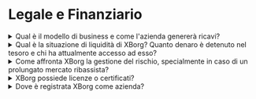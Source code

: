 # Legale e Finanziario

<details>

<summary>Qual è il modello di business e come l'azienda genererà ricavi?</summary>

I ricavi del protocollo possono essere descritti come segue:

#### Rete di Applicazioni

* Abbonamenti stagionali e account (utenti)&#x20;
* Abbonamenti account (aziende)&#x20;
* Vendite primarie di oggetti da collezione&#x20;
* Commissioni di lancio

#### Comunità di gioco decentralizzate&#x20;

* Partecipazione proprietaria alle offerte iniziali delle squadre di gioco Commissioni di tokenizzazione dei guadagni dei giocatori
* Rete di credenziali Commissioni API di credenziali Commissioni PGC Commissioni del sequencer
* Gestione degli asset di GameFi DAO Investimenti diretti in giochi Web3 Sponsorizzazione di squadre di eSport Sponsorizzazione di tornei.

</details>

<details>

<summary>Qual è la situazione di liquidità di XBorg? Quanto denaro è detenuto nel tesoro e chi ha attualmente accesso ad esso?</summary>

Escludendo il round di finanziamento in corso, XBorg detiene attualmente $800.000 nel suo tesoro. Considerando il nostro tasso di bruciatura mensile lordo di $40.000, questo corrisponde a una durata di circa 20 mesi, anche se durante questo periodo non vengono generati ulteriori profitti. Per quanto riguarda la gestione del tesoro, i fondi sono custoditi in modo sicuro in diversi portafogli multi-firma di Gnosis. L'accesso a questi fondi è strettamente controllato e attualmente gestito da Louis (CEO di XBorg), il tesoriere di SwissBorg, insieme a un altro dirigente di SwissBorg.

</details>

<details>

<summary>Come affronta XBorg la gestione del rischio, specialmente in caso di un prolungato mercato ribassista?</summary>

La gestione del rischio è un aspetto critico delle nostre operazioni presso XBorg. Adottiamo un modello operativo snello che ci consente di mantenere un tasso di bruciatura mensile relativamente basso di $40.000, che copre la retribuzione per il nostro team di 12 membri a tempo pieno. Mantenendo una retribuzione media di circa $3,3k al mese per dipendente, ci assicuriamo di attrarre e trattenere talenti di alta qualità mantenendo le nostre spese gestibili.

Nel caso di un prolungato mercato ribassista, la nostra attuale strategia finanziaria ci fornisce una durata sufficiente per continuare ad eseguire la nostra roadmap senza la necessità immediata di fondi aggiuntivi.

</details>

<details>

<summary>XBorg possiede licenze o certificati?</summary>

Attualmente, XBorg non possiede licenze o certificati specifici. Tuttavia, abbiamo avviato il processo di richiesta di una licenza VARA.

</details>

<details>

<summary>Dove è registrata XBorg come azienda?</summary>

XBorg è ufficialmente registrata come XBorg DMCC a Dubai, all'interno del Dubai Multi Commodities Centre (DMCC).

</details>